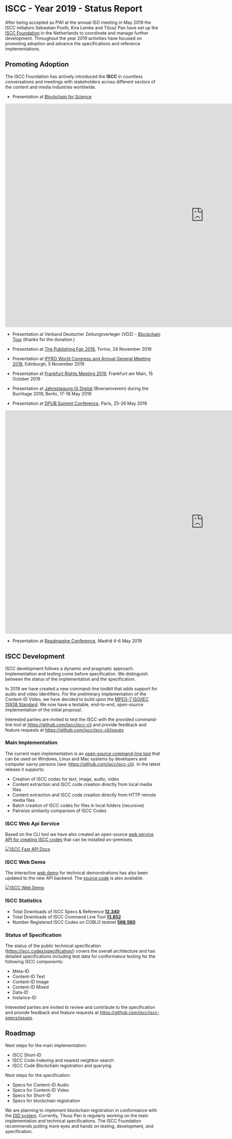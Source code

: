 # ISCC - Year 2019 - Status Report

After being accepted as PWI at the annual ISO meeting in May 2019 the ISCC initiators Sebastian Posth, Kira Lemke and Titusz Pan have set up the [ISCC Foundation](https://iscc.foundation/) in the Netherlands to coordinate and manage further development. Throughout the year 2019 activities have focused on promoting adoption and advance the specifications and reference implementations.

## Promoting Adoption

The ISCC Foundation has actively introduced the **ISCC** in countless conversations and meetings with stakeholders across different sectors of the content and media industries worldwide.

- Presentation at [Blockchain for Science](https://www.blockchainforscience.com/)

<div class="video-wrapper">
  <iframe width="1280" height="720" src="https://www.youtube.com/embed/4OCvPrDhGuQ" frameborder="0" allowfullscreen></iframe>
</div>

- Presentation at Verband Deutscher Zeitungsverleger (VDZ) - [Blockchain Tour]( https://vdz-akademie.de/blockchain-tour/) (thanks for the donation.)

- Presentation at [The Publishing Fair 2019](https://www.thepublishingfair.it/en/sessioni/blockchain-in-publishing/), Torino, 24 November 2019

- Presentation at [IFFRO World Congress and Annual General Meeting 2019](https://www.ifrro2019edinburgh.com/), Edinburgh, 5 November 2019 

- Presentation at [Frankfurt Rights Meeting 2019](https://www.buchmesse.de/en/visit/conferences/frankfurt-rights-meeting), Frankfurt am Main, 15 October 2019

- Presentation at [Jahrestagung IG Digital](https://www.igdigital.de/igd19/) (Boersenverein) during the Buchtage 2019, Berlin, 17-18 May 2019 

- Presentation at [DPUB Summit Conference](https://www.edrlab.org/events/dpub-summit-2019/dps-speakers/#Sebastian_POSTH), Paris, 25-26 May 2019
  
<div class="video-wrapper">
  <iframe width="1280" height="720" src="https://www.youtube.com/embed/BNqWLlwKx5U" frameborder="0" allowfullscreen></iframe>
</div>

- Presentation at [Readmagine Conference](https://readmagine.org/miercoles-5-de-junio/), Madrid 4-6 May 2019

## ISCC Development

ISCC development follows a dynamic and pragmatic approach. Implementation and testing come before specification. We distinguish between the status of the implementation and the specification.

In 2019 we have created a new command-line toolkit that adds support for audio and video identifiers. For the preliminary implementation of the Content-ID Video, we have decided to build upon the [MPEG-7 ISO/IEC 15938 Standard](https://www.iso.org/standard/75399.html). We now have a testable, end-to-end, open-source implementation of the initial proposal.

Interested parties are invited to test the ISCC with the provided command-line tool at https://github.com/iscc/iscc-cli and provide feedback and feature requests at https://github.com/iscc/iscc-cli/issues

### Main Implementation

The current main implementation is an [open-source command-line tool](https://github.com/iscc/iscc-cli) that can be used on Windows, Linux and Mac systems by developers and computer savvy persons (see: https://github.com/iscc/iscc-cli). In the latest release it supports:

- Creation of ISCC codes for text, image, audio, video
- Content extraction and ISCC code creation directly from local media files
- Content extraction and ISCC code creation directly from HTTP remote media files
- Batch creation of ISCC codes for files in local folders (recursive)
- Pairwise similarity comparison of ISCC Codes

### ISCC Web Api Service

Based on the CLI tool we have also created an open-source [web service API for creating ISCC codes](https://github.com/iscc/iscc-service) that can be installed on-premises.

[![ISCC Fast API Docs](../images/iscc-api-interactive-docs.jpg)](https://github.com/iscc/iscc-service)

### ISCC Web Demo

The interactive [web demo](https://iscc.coblo.net/) for technical demonstrations has also been updated to the new API backend. The [source code](https://github.com/coblo/iscc-demo) is also available.

[![ISCC Web Demo](../images/iscc-web-demo.jpg)](https://iscc.coblo.net/)

### ISCC Statistics

- Total Downloads of ISCC Specs & Reference [**12.340**](https://pepy.tech/project/iscc) 
- Total Downloads of ISCC Command Line Tool [**13.852**](https://pepy.tech/project/iscc-cli)
- Number Registered ISCC Codes on COBLO testnet [**568.580**](https://explorer.coblo.net/stream/iscc)

### Status of Specification

The status of the public technical specification (https://iscc.codes/specification/) covers the overall architecture and has detailed specifications including test data for conformance testing for the following ISCC components:

- Meta-ID
- Content-ID Text
- Content-ID Image
- Content-ID Mixed
- Data-ID
- Instance-ID

Interested parties are invited to review and contribute to the specification and provide feedback and feature requests at https://github.com/iscc/iscc-specs/issues.

## Roadmap

Next steps for the main implementation:

- ISCC Short-ID
- ISCC Code Indexing and nearest neighbor search
- ISCC Code Blockchain registration and querying

Next steps for the specification:

- Specs for Content-ID Audio
- Specs for Content-ID Video
- Specs for Short-ID
- Specs for blockchain registration

We are planning to implement blockchain registration in conformance with the [DID system](https://www.w3.org/TR/did-core/). Currently, Titusz Pan is regularly working on the main implementation and technical specifications. The ISCC Foundation recommends putting more eyes and hands on testing, development, and specification.
